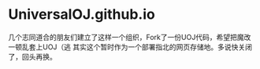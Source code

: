 # UniversalOJ.github.io
几个志同道合的朋友们建立了这样一个组织，Fork了一份UOJ代码，希望把魔改一顿乱套上UOJ（逃
其实这个暂时作为一个部署指北的网页存储地。多说快关闭了，回头再换。
